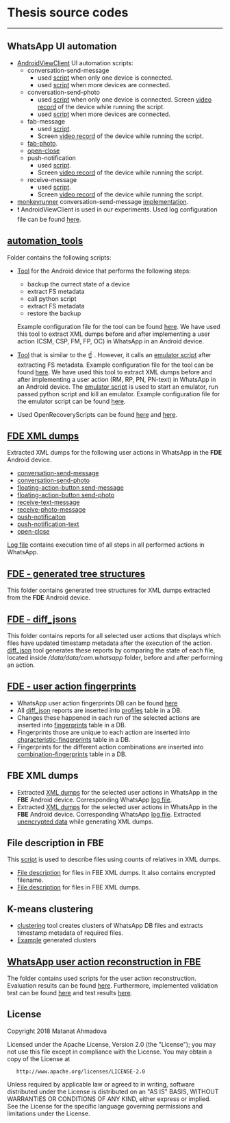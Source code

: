# Thesis source codes

---

## WhatsApp UI automation

- [AndroidViewClient](https://github.com/dtmilano/AndroidViewClient/wiki) UI automation scripts:
   - conversation-send-message
     - used [script](https://github.com/amatanat/thesis/blob/master/whatsapp/conversation-send-message.py) when only one device is connected.
     - used [script](https://github.com/amatanat/thesis/blob/master/whatsapp/conversation-send-message-device_id.py) when more devices are connected.
   - conversation-send-photo
     - used [script](https://github.com/amatanat/thesis/blob/master/whatsapp/conversation-send-photo.py) when only one device is connected. Screen [video record](https://github.com/amatanat/thesis/blob/master/whatsapp/conversation-send-photo.webm) of the device while running the script.
     - used [script](https://github.com/amatanat/thesis/blob/master/whatsapp/conversation-send-photo-device_id.py) when more devices are connected.
   - fab-message
     - used [script](https://github.com/amatanat/thesis/blob/master/whatsapp/fab-message.py).
     - Screen [video record](https://github.com/amatanat/thesis/blob/master/whatsapp/fab-message.webm) of the device while running the script.
   - [fab-photo](https://github.com/amatanat/thesis/blob/master/whatsapp/fab-photo.py).
   - [open-close](https://github.com/amatanat/thesis/blob/master/whatsapp/open-close.py)
   - push-notification
     - used [script](https://github.com/amatanat/thesis/blob/master/whatsapp/push-notification.py).
     - Screen [video record](https://github.com/amatanat/thesis/blob/master/whatsapp/push-notification.webm) of the device while running the script.
   - receive-message
     - used [script](https://github.com/amatanat/thesis/blob/master/whatsapp/receive-messages.py).
     - Screen [video record](https://github.com/amatanat/thesis/blob/master/whatsapp/receive-message.webm) of the device while running the script.
- [monkeyrunner](https://developer.android.com/studio/test/monkeyrunner/) conversation-send-message [implementation](https://github.com/amatanat/thesis/blob/master/whatsapp/whatsapp-monkeyrunner.py). 
- :exclamation:  AndroidViewClient is used in our experiments. Used log configuration file can be found [here](https://github.com/amatanat/thesis/blob/master/whatsapp/logging.conf). 

## [automation_tools](https://github.com/amatanat/thesis/tree/master/automation_tools)

Folder contains the following scripts:
- [Tool](https://github.com/amatanat/thesis/blob/master/automation_tools/automated_tool_device.sh) for the Android device that performs the following steps: 
    - backup the currect state of a device
    - extract FS metadata
    - call python script
    - extract FS metadata
    - restore the backup
    
    Example configuration file for the tool can be found [here](https://github.com/amatanat/thesis/blob/master/automation_tools/config.conf.example). We have used this tool to extract XML dumps before and after implementing a user action (CSM, CSP, FM, FP, OC) in WhatsApp in an Android device.

- [Tool](https://github.com/amatanat/thesis/blob/master/automation_tools/automated_tool_device_emulator.sh) that is similar to the :point_up: . However, it calls an [emulator script](https://github.com/amatanat/thesis/blob/master/automation_tools/send_message_emulator.sh) after extracting FS metadata. Example configuration file for the tool can be found [here](https://github.com/amatanat/thesis/blob/master/automation_tools/config_2.conf.example). We have used this tool to extract XML dumps before and after implementing a user action (RM, RP, PN, PN-text) in WhatsApp in an Android device. 
The [emulator script](https://github.com/amatanat/thesis/blob/master/automation_tools/send_message_emulator.sh) is used to start an emulator, run passed python script and kill an emulator. Example configuration file for the emulator script can be found [here](https://github.com/amatanat/thesis/blob/master/automation_tools/emulator.conf.example).

- Used OpenRecoveryScripts can be found [here](https://github.com/amatanat/thesis/blob/master/automation_tools/openrecoveryscript) and [here](https://github.com/amatanat/thesis/blob/master/automation_tools/openrecoveryscript2).

## [FDE XML dumps](https://github.com/amatanat/thesis/tree/master/fde_xml_dumps)

Extracted XML dumps for the following user actions in WhatsApp in the **FDE** Android device.
- [conversation-send-message](https://github.com/amatanat/thesis/tree/master/fde_xml_dumps/conversation-send-message)
- [conversation-send-photo](https://github.com/amatanat/thesis/tree/master/fde_xml_dumps/conversation-send-photo)
- [floating-action-button send-message](https://github.com/amatanat/thesis/tree/master/fde_xml_dumps/fab-message)
- [floating-action-button send-photo](https://github.com/amatanat/thesis/tree/master/fde_xml_dumps/fab-photo)
- [receive-text-message](https://github.com/amatanat/thesis/tree/master/fde_xml_dumps/receive-message)
- [receive-photo-message](https://github.com/amatanat/thesis/tree/master/fde_xml_dumps/receive-photo)
- [push-notificaiton](https://github.com/amatanat/thesis/tree/master/fde_xml_dumps/push-notification)
- [push-notification-text](https://github.com/amatanat/thesis/tree/master/fde_xml_dumps/push-notification-text)
- [open-close](https://github.com/amatanat/thesis/tree/master/fde_xml_dumps/open-close)

[Log file](https://github.com/amatanat/thesis/blob/master/fde_xml_dumps/whatsapp.log) contains execution time of all steps in all performed actions in WhatsApp.  

## [FDE - generated tree structures](https://github.com/amatanat/thesis/tree/master/fde_generated_tree_structures)

This folder contains generated tree structures for XML dumps extracted from the **FDE** Android device.

## [FDE - diff_jsons](https://github.com/amatanat/thesis/tree/master/fde_diff_by_filename)

This folder contains reports for all selected user actions that displays which files have updated timestamp metadata after the execution of the action. [diff_json](https://github.com/amatanat/thesis/blob/master/fde_diff_by_filename/diff_jsons.py) tool generates these reports by comparing the state of each file, located inside */data/data/com.whatsapp* folder, before and after performing an action.

## [FDE - user action fingerprints](https://github.com/amatanat/thesis/tree/master/fde_action_fingerprint_generation)

- WhatsApp user action fingerprints DB can be found [here](https://github.com/amatanat/thesis/blob/master/fde_action_fingerprint_generation/fde-action-fingerprints.db)
- All [diff_json](https://github.com/amatanat/thesis/blob/master/fde_diff_by_filename/diff_jsons.py) reports are inserted into [profiles](https://github.com/amatanat/thesis/blob/master/fde_action_fingerprint_generation/action_profiles_generation.py) table in a DB.
- Changes these happened in each run of the selected actions are inserted into [fingerprints](https://github.com/amatanat/thesis/blob/master/fde_action_fingerprint_generation/action_fingerprints_generation.py) table in a DB.
- Fingerprints those are unique to each action are inserted into [characteristic-fingerprints](https://github.com/amatanat/thesis/blob/master/fde_action_fingerprint_generation/action_cfingerprints_generation.py) table in a DB.
- Fingerprints for the different action combinations are inserted into [combination-fingerprints](https://github.com/amatanat/thesis/blob/master/fde_action_fingerprint_generation/action_combination_fingerprints.py) table in a DB.

## FBE XML dumps

- Extracted [XML dumps](https://github.com/amatanat/thesis/tree/master/xml_dumps) for the selected user actions in WhatsApp in the **FBE** Android device. Corresponding WhatsApp [log file](https://github.com/amatanat/thesis/blob/master/xml_dumps/whatsapp.log).
- Extracted [XML dumps](https://github.com/amatanat/thesis/tree/master/new-fbe/fbe_xml_dumps) for the selected user actions in WhatsApp in the **FBE** Android device. Corresponding WhatsApp [log file](https://github.com/amatanat/thesis/blob/master/new-fbe/fbe-whatsapp.log). Extracted [unencrypted data](https://github.com/amatanat/thesis/tree/master/new-fbe/fbe_extracted_unencrypted_data) while generating XML dumps.

## File description in FBE

This [script](https://github.com/amatanat/thesis/blob/master/generate_tree_structures/generate_tree_structure.py) is used to describe files using counts of relatives in XML dumps.

- [File description](https://github.com/amatanat/thesis/tree/master/generate_tree_structures/tree_structure_with_encrypted_filename) for files in FBE XML dumps. It also contains encrypted filename.
- [File description](https://github.com/amatanat/thesis/tree/master/generate_tree_structures/tree_structure_without_filename) for files in FBE XML dumps.

## K-means clustering
- [clustering](https://github.com/amatanat/thesis/blob/master/clustering/clustering.py) tool creates clusters of WhatsApp DB files and extracts timestamp metadata of required files.
- [Example](https://github.com/amatanat/thesis/blob/master/clustering/k-means-clustering.png) generated clusters

## [WhatsApp user action reconstruction in FBE](https://github.com/amatanat/thesis/tree/master/wa_reconstruct_user_actions)

The folder contains used scripts for the user action reconstruction. Evaluation results can be found [here](https://github.com/amatanat/thesis/tree/master/wa_user_action_fingerprinting_evaluation). Furthermore, implemented validation test can be found [here](https://github.com/amatanat/thesis/blob/master/wa_user_action_fingerprinting_evaluation/validation-test/validation.py) and test results [here](https://github.com/amatanat/thesis/tree/master/wa_user_action_fingerprinting_evaluation/validation-test).

License
-------

 Copyright 2018 Matanat Ahmadova

   Licensed under the Apache License, Version 2.0 (the "License");
   you may not use this file except in compliance with the License.
   You may obtain a copy of the License at

       http://www.apache.org/licenses/LICENSE-2.0

   Unless required by applicable law or agreed to in writing, software
   distributed under the License is distributed on an "AS IS" BASIS,
   WITHOUT WARRANTIES OR CONDITIONS OF ANY KIND, either express or implied.
   See the License for the specific language governing permissions and
   limitations under the License.
